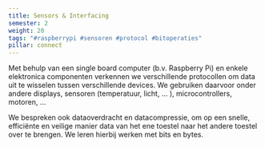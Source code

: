 ```yaml
---
title: Sensors & Interfacing
semester: 2
weight: 20
tags: "#raspberrypi #sensoren #protocol #bitoperaties"
pillar: connect
---
```

Met behulp van een single board computer (b.v. Raspberry Pi) en enkele elektronica componenten verkennen we verschillende protocollen om data uit te wisselen tussen verschillende devices. We gebruiken daarvoor onder andere displays, sensoren (temperatuur, licht, ... ), microcontrollers, motoren, ...

We bespreken ook dataoverdracht en datacompressie, om op een snelle, efficiënte en veilige manier data van het ene toestel naar het andere toestel over te brengen. We leren hierbij werken met bits en bytes.
